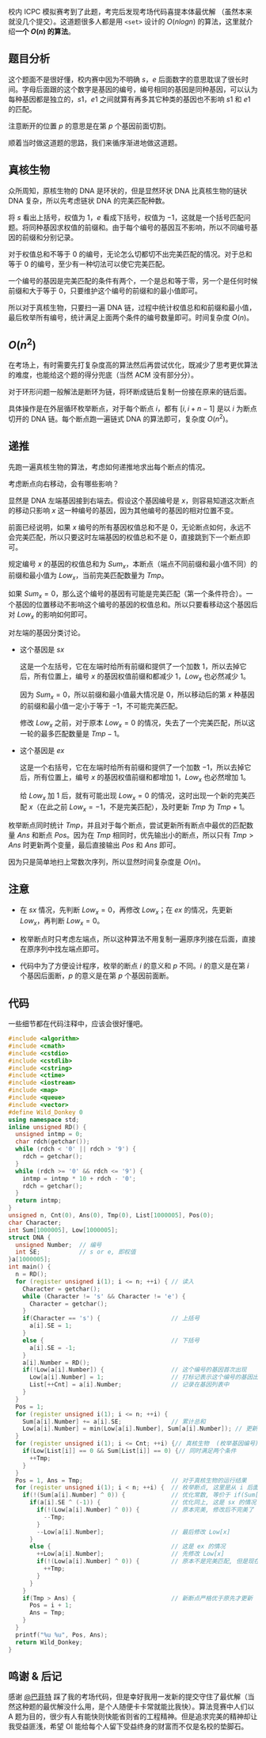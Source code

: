 校内 ICPC 模拟赛考到了此题，考完后发现考场代码喜提本体最优解 （虽然本来就没几个提交）。这道题很多人都是用 `<set>` 设计的 $O(nlogn)$ 的算法，这里就介绍**一个 $O(n)$ 的算法**。

## 题目分析

这个题面不是很好懂，校内赛中因为不明确 $s$，$e$ 后面数字的意思耽误了很长时间。字母后面跟的这个数字是基因的编号，编号相同的基因是同种基因，可以认为每种基因都是独立的，$s1$，$e1$ 之间就算有再多其它种类的基因也不影响 $s1$ 和 $e1$ 的匹配。

注意断开的位置 $p$ 的意思是在第 $p$ 个基因前面切割。

顺着当时做这道题的思路，我们来循序渐进地做这道题。

## 真核生物

众所周知，原核生物的 DNA 是环状的，但是显然环状 DNA 比真核生物的链状 DNA 复杂，所以先考虑链状 DNA 的完美匹配种数。

将 $s$ 看出上括号，权值为 $1$，$e$ 看成下括号，权值为 $-1$，这就是一个括号匹配问题。将同种基因求权值的前缀和。由于每个编号的基因互不影响，所以不同编号基因的前缀和分别记录。

对于权值总和不等于 $0$ 的编号，无论怎么切都切不出完美匹配的情况。对于总和等于 $0$ 的编号，至少有一种切法可以使它完美匹配。

一个编号的基因是完美匹配的条件有两个，一个是总和等于零，另一个是任何时候前缀和大于等于 $0$，只要维护这个编号的前缀和的最小值即可。

所以对于真核生物，只要扫一遍 DNA 链，过程中统计权值总和和前缀和最小值，最后枚举所有编号，统计满足上面两个条件的编号数量即可。时间复杂度 $O(n)$。

## $O(n^2)$

在考场上，有时需要先打复杂度高的算法然后再尝试优化，既减少了思考更优算法的难度，也能给这个题的得分兜底（当然 ACM 没有部分分）。

对于环形问题一般解法是断环为链，将环断成链后复制一份接在原来的链后面。

具体操作是在外层循环枚举断点，对于每个断点 $i$，都有 $[i, i + n - 1]$ 是以 $i$ 为断点切开的 DNA 链。每个断点跑一遍链式 DNA 的算法即可，复杂度 $O(n^2)$。

## 递推

先跑一遍真核生物的算法，考虑如何递推地求出每个断点的情况。

考虑断点向右移动，会有哪些影响？

显然是 DNA 左端基因接到右端去。假设这个基因编号是 $x$，则容易知道这次断点的移动只影响 $x$ 这一种编号的基因，因为其他编号的基因的相对位置不变。

前面已经说明，如果 $x$ 编号的所有基因权值总和不是 $0$，无论断点如何，永远不会完美匹配，所以只要这时左端基因的权值总和不是 $0$，直接跳到下一个断点即可。

规定编号 $x$ 的基因的权值总和为 $Sum_x$，本断点（端点不同前缀和最小值不同）的前缀和最小值为 $Low_x$，当前完美匹配数量为 $Tmp$。

如果 $Sum_x = 0$，那么这个编号的基因有可能是完美匹配（第一个条件符合）。一个基因的位置移动不影响这个编号的基因的权值总和。所以只要看移动这个基因后对 $Low_x$ 的影响如何即可。

对左端的基因分类讨论。

- 这个基因是 $sx$

  这是一个左括号，它在左端时给所有前缀和提供了一个加数 $1$，所以去掉它后，所有位置上，编号 $x$ 的基因权值前缀和都减少 $1$，$Low_x$ 也必然减少 $1$。

  因为 $Sum_x = 0$，所以前缀和最小值最大情况是 $0$，所以移动后的第 $x$ 种基因的前缀和最小值一定小于等于 $-1$，不可能完美匹配。

  修改 $Low_x$ 之前，对于原本 $Low_x = 0$ 的情况，失去了一个完美匹配，所以这一轮的最多匹配数量是 $Tmp - 1$。

- 这个基因是 $ex$

  这是一个右括号，它在左端时给所有前缀和提供了一个加数 $-1$，所以去掉它后，所有位置上，编号 $x$ 的基因权值前缀和都增加 $1$，$Low_x$ 也必然增加 $1$。

  给 $Low_x$ 加 $1$ 后，就有可能出现 $Low_x = 0$ 的情况，这时出现一个新的完美匹配 $x$（在此之前 $Low_x = -1$，不是完美匹配），及时更新 $Tmp$ 为 $Tmp + 1$。

枚举断点同时统计 $Tmp$，并且对于每个断点，尝试更新所有断点中最优的匹配数量 $Ans$ 和断点 $Pos$。因为在 $Tmp$ 相同时，优先输出小的断点，所以只有 $Tmp > Ans$ 时更新两个变量，最后直接输出 $Pos$ 和 $Ans$ 即可。

因为只是简单地扫上常数次序列，所以显然时间复杂度是 $O(n)$。

## 注意

- 在 $sx$ 情况，先判断 $Low_x = 0$，再修改 $Low_x$；在 $ex$ 的情况，先更新 $Low_x$，再判断 $Low_x = 0$。

- 枚举断点时只考虑左端点，所以这种算法不用复制一遍原序列接在后面，直接在原序列中找左端点即可。

- 代码中为了方便设计程序，枚举的断点 $i$ 的意义和 $p$ 不同。$i$ 的意义是在第 $i$ 个基因后面断，$p$ 的意义是在第 $p$ 个基因前面断。

## 代码

一些细节都在代码注释中，应该会很好懂吧。

```cpp
#include <algorithm>
#include <cmath>
#include <cstdio>
#include <cstdlib>
#include <cstring>
#include <ctime>
#include <iostream>
#include <map>
#include <queue>
#include <vector>
#define Wild_Donkey 0
using namespace std;
inline unsigned RD() {
  unsigned intmp = 0;
  char rdch(getchar());
  while (rdch < '0' || rdch > '9') {
    rdch = getchar();
  }
  while (rdch >= '0' && rdch <= '9') {
    intmp = intmp * 10 + rdch - '0';
    rdch = getchar();
  }
  return intmp;
}
unsigned n, Cnt(0), Ans(0), Tmp(0), List[1000005], Pos(0);
char Character;
int Sum[1000005], Low[1000005];
struct DNA {
  unsigned Number;  // 编号 
  int SE;           // s or e, 即权值 
}a[1000005];
int main() {
  n = RD();
  for (register unsigned i(1); i <= n; ++i) { // 读入 
    Character = getchar();
    while (Character != 's' && Character != 'e') {
      Character = getchar();
    }
    if(Character == 's') {                    // 上括号 
      a[i].SE = 1;
    }
    else {                                    // 下括号 
      a[i].SE = -1;
    }
    a[i].Number = RD();
    if(!Low[a[i].Number]) {                   // 这个编号的基因首次出现
      Low[a[i].Number] = 1;                   // 打标记表示这个编号的基因出现过 
      List[++Cnt] = a[i].Number;              // 记录在基因列表中 
    }
  }
  Pos = 1;
  for (register unsigned i(1); i <= n; ++i) {
    Sum[a[i].Number] += a[i].SE;              // 累计总和 
    Low[a[i].Number] = min(Low[a[i].Number], Sum[a[i].Number]); // 更新前缀和历史最小值 
  }
  for (register unsigned i(1); i <= Cnt; ++i) {// 真核生物  (枚举基因编号)
    if(Low[List[i]] == 0 && Sum[List[i]] == 0) {// 同时满足两个条件 
      ++Tmp;
    }
  }
  Pos = 1, Ans = Tmp;                         // 对于真核生物的运行结果
  for (register unsigned i(1); i < n; ++i) {  // 枚举断点, 这里是从 i 后面切断, 所以原左端基因是 a[i] 
    if(!(Sum[a[i].Number] ^ 0)) {             // 优化常数, 等价于 if(Sum[a[i].Number] == 0) 
      if(a[i].SE ^ (-1)) {                    // 优化同上, 这是 sx 的情况 
        if(!(Low[a[i].Number] ^ 0)) {         // 原本完美, 修改后不完美了 
          --Tmp;
        }
        --Low[a[i].Number];                   // 最后修改 Low[x] 
      }
      else {                                  // 这是 ex 的情况 
        ++Low[a[i].Number];                   // 先修改 Low[x] 
        if(!(Low[a[i].Number] ^ 0)) {         // 原本不是完美匹配, 但是现在完美了 
          ++Tmp;
        }
      }
    }
    if(Tmp > Ans) {                           // 新断点严格优于原先才更新 
      Pos = i + 1;
      Ans = Tmp;
    }
  }
  printf("%u %u", Pos, Ans);
  return Wild_Donkey;
}
```

## 鸣谢 & 后记

感谢 [@巴菲特](https://www.luogu.com.cn/user/171851) 踩了我的考场代码，但是幸好我用一发新的提交守住了最优解（当然这种题的最优解没什么用，是个人随便卡卡常就能比我快）。算法竞赛中人们以 A 题为目的，很少有人有能快则快能省则省的工程精神。但是追求完美的精神却让我受益匪浅，希望 OI 能给每个人留下受益终身的财富而不仅是名校的垫脚石。